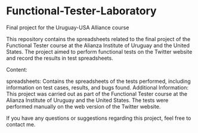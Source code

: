 # Functional-Tester-Laboratory
Final project for the Uruguay-USA Alliance course

This repository contains the spreadsheets related to the final project of the Functional Tester course at the Alianza Institute of Uruguay and the United States. The project aimed to perform functional tests on the Twitter website and record the results in test spreadsheets.

Content:

spreadsheets: Contains the spreadsheets of the tests performed, including information on test cases, results, and bugs found.
Additional Information:
This project was carried out as part of the Functional Tester course at the Alianza Institute of Uruguay and the United States. The tests were performed manually on the web version of the Twitter website.

If you have any questions or suggestions regarding this project, feel free to contact me.
